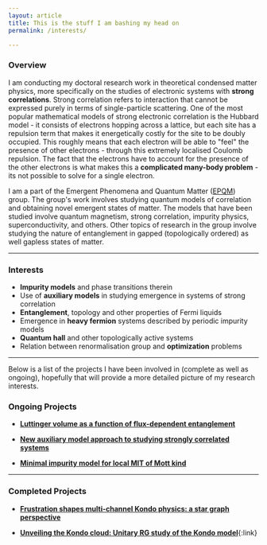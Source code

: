 ```yaml
---
layout: article
title: This is the stuff I am bashing my head on
permalink: /interests/

---
```


### Overview

I am conducting my doctoral research work in theoretical condensed matter physics, more specifically on the studies of electronic systems with **strong correlations**. Strong correlation refers to interaction that cannot be expressed purely in terms of single-particle scattering. One of the most popular mathematical models of strong electronic correlation is the Hubbard model - it consists of electrons hopping across a lattice, but each site has a repulsion term that makes it energetically costly for the site to be doubly occupied. This roughly means that each electron will be able to "feel" the presence of other electrons - through this extremely localised Coulomb repulsion. The fact that the electrons have to account for the presence of the other electrons is what makes this a **complicated many-body problem** - its not possible to solve for a single electron.

I am a part of the Emergent Phenomena and Quantum Matter ([EPQM](https://www.iiserkol.ac.in/~slal/index.html)) group. The group's work involves studying quantum models of correlation and obtaining novel emergent states of matter. The models that have been studied involve quantum magnetism, strong correlation, impurity physics, superconductivity, and others. Other topics of research in the group involve studying the nature of entanglement in gapped (topologically ordered) as well gapless states of matter.

---

### Interests

- **Impurity models** and phase transitions therein
- Use of **auxiliary models** in studying emergence in systems of strong correlation
- **Entanglement**, topology and other properties of Fermi liquids
- Emergence in **heavy fermion** systems described by periodic impurity models
- **Quantum hall** and other topologically active systems
- Relation between renormalisation group and **optimization** problems

---

Below is a list of the projects I have been involved in (complete as well as ongoing), hopefully that will provide a more detailed picture of my research interests. 

### Ongoing Projects

- [**Luttinger volume as a function of flux-dependent entanglement**](/work/#lutt-th)

- [**New auxiliary model approach to studying strongly correlated systems**](/work/#aux)

- [**Minimal impurity model for local MIT of Mott kind**](/work/#imp-mit)

---

### Completed Projects

- [**Frustration shapes multi-channel Kondo physics: a star graph perspective**](/work/#mckondo)

- [**Unveiling the Kondo cloud: Unitary RG study of the Kondo model**](/work/#kondo){:link}
